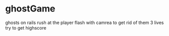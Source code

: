 # ghostGame
ghosts on rails rush at the player
flash with camrea to get rid of them
3 lives
try to get highscore
